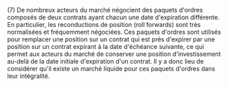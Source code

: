 (7) De nombreux acteurs du marché négocient des paquets d'ordres composés de deux contrats ayant chacun une date d'expiration différente. En particulier, les reconductions de position (roll forwards) sont très normalisées et fréquemment négociées. Ces paquets d'ordres sont utilisés pour remplacer une position sur un contrat qui est près d'expirer par une position sur un contrat expirant à la date d'échéance suivante, ce qui permet aux acteurs du marché de conserver une position d'investissement au-delà de la date initiale d'expiration d'un contrat. Il y a donc lieu de considérer qu'il existe un marché liquide pour ces paquets d'ordres dans leur intégralité.